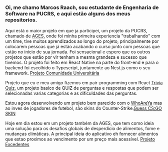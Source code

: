 ### Oi, me chamo Marcos Raach, sou estudante de Engenharia de Software na PUCRS, e aqui estão alguns dos meus repositorios.

Aqui está o maior projeto em que ja participei, um projeto da PUCRS, chamado de [AGES](https://www.ages.pucrs.br/), onde foi minha primeira experiencia "trabalhando" com um time, tive muitos aprendizados ao longo do projeto, principalmente por colocarem pessoas que já estão acabando o curso junto com pessoas que estão no inicio de sua jornada. Foi sensacional e espero que os outros projetos que estão por vir tenham a mesma grandeza e sucesso que tivemos. O projeto foi feito em React Native na parte do front-end e para o backend foi escolhido o Typescript, juntamente ao Nest.js como o seu framework.
[Projeto Comunidade Universitária](https://tools.ages.pucrs.br/comunidade-universitaria/wiki/-/wikis/home)

Projeto que eu e meu amigo fizemos em pair-programming com React [Trivia Quiz](https://trivia-quiz-seven.vercel.app/), um projeto basico de QUIZ de perguntas e respostas que podem ser selecionadas varias categorias e as dificuldades das perguntas. 

Estou agora desenvolvendo um projeto bem parecido com o [WhoAreYa](https://playfootball.games/who-are-ya/) mas ao inves de jogadores de futebol, são skins do Counter-Strike.[Guess CS:GO SKIN](https://guesscskins.netlify.app/)

Hoje em dia estou em um projeto também da AGES, que tem como ideia uma solução para os desafios globais de desperdício de alimentos, fome e mudanças climáticas. A principal ideia do aplicativo eh fornecer alimentos que estao proximos ao vencimento por um preço mais acessível. [Projeto Excedentes](https://tools.ages.pucrs.br/excedentes/wiki/-/wikis/home)


<!--
**MarquIln/MarquIln** is a ✨ _special_ ✨ repository because its `README.md` (this file) appears on your GitHub profile.

Here are some ideas to get you started:

- 🔭 I’m currently working on ...
- 🌱 I’m currently learning ...
- 👯 I’m looking to collaborate on ...
- 🤔 I’m looking for help with ...
- 💬 Ask me about ...
- 📫 How to reach me: ...
- 😄 Pronouns: ...
- ⚡ Fun fact: ...
-->
